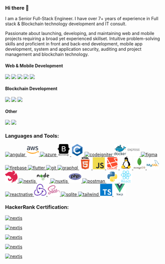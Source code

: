 ### Hi there 👋

I am a Senior Full-Stack Engineer.
I have over 7+ years of experience in Full stack & Blockchain technology development and IT consult.

Passionate about launching, developing, and maintaining web and mobile projects requiring a
broad yet experienced skillset. Intuitive problem-solving skills and proficient in front and
back-end development, mobile app development, system and application security, auditing
and project management and blockchain technology.

#### Web & Mobile Development
![](https://img.shields.io/badge/Framework-React-informational?style=flat&logo=react&logoColor=white&color=3bac3a)
![](https://img.shields.io/badge/Framework-Vue-informational?style=flat&logo=vue.js&logoColor=white&color=3bac3a)
![](https://img.shields.io/badge/Framework-React_Native-informational?style=flat&logo=react&logoColor=white&color=3bac3a)
![](https://img.shields.io/badge/Language-JavaScript-informational?style=flat&logo=javascript&logoColor=white&color=3bac3a)
![](https://img.shields.io/badge/Language-TypeScript-informational?style=flat&logo=typescript&logoColor=white&color=3bac3a)

#### Blockchain Development
![](https://img.shields.io/badge/Network-Ethereum-informational?style=flat&logo=ethereum&logoColor=white&color=3bac3a)
![](https://img.shields.io/badge/Language-Solidity-informational?style=flat&logo=solidity&logoColor=white&color=3bac3a)
![](https://img.shields.io/badge/Token-ERC721-informational?style=flat&logo=erc721&logoColor=white&color=3bac3a)


#### Other
![](https://img.shields.io/badge/CI/CD-Github_Action-informational?style=flat&logo=github&logoColor=white&color=3bac3a)
![](https://img.shields.io/badge/CI/CD-Circle_CI-informational?style=flat&logo=circleci&logoColor=white&color=3bac3a)


<h3 align="left">Languages and Tools:</h3>
<p align="left"> 
  <a href="https://angular.io" target="_blank" rel="noreferrer"> <img src="https://angular.io/assets/images/logos/angular/angular.svg" alt="angular" width="40" height="40"/> </a> 
  <a href="https://aws.amazon.com" target="_blank" rel="noreferrer"> <img src="https://raw.githubusercontent.com/devicons/devicon/master/icons/amazonwebservices/amazonwebservices-original-wordmark.svg" alt="aws" width="40" height="40"/> </a> 
  <a href="https://azure.microsoft.com/en-in/" target="_blank" rel="noreferrer"> <img src="https://www.vectorlogo.zone/logos/microsoft_azure/microsoft_azure-icon.svg" alt="azure" width="40" height="40"/> </a> 
  <a href="https://getbootstrap.com" target="_blank" rel="noreferrer"> <img src="https://raw.githubusercontent.com/devicons/devicon/master/icons/bootstrap/bootstrap-plain-wordmark.svg" alt="bootstrap" width="40" height="40"/> </a> <a href="https://www.cprogramming.com/" target="_blank" rel="noreferrer"> <img src="https://raw.githubusercontent.com/devicons/devicon/master/icons/c/c-original.svg" alt="c" width="40" height="40"/> </a> 
  <a href="https://codeigniter.com" target="_blank" rel="noreferrer"> <img src="https://cdn.worldvectorlogo.com/logos/codeigniter.svg" alt="codeigniter" width="40" height="40"/> </a> 
  <a href="https://www.docker.com/" target="_blank" rel="noreferrer"> <img src="https://raw.githubusercontent.com/devicons/devicon/master/icons/docker/docker-original-wordmark.svg" alt="docker" width="40" height="40"/> </a> 
  <a href="https://expressjs.com" target="_blank" rel="noreferrer"> <img src="https://raw.githubusercontent.com/devicons/devicon/master/icons/express/express-original-wordmark.svg" alt="express" width="40" height="40"/> </a> 
  <a href="https://www.figma.com/" target="_blank" rel="noreferrer"> <img src="https://www.vectorlogo.zone/logos/figma/figma-icon.svg" alt="figma" width="40" height="40"/> </a> 
  <a href="https://firebase.google.com/" target="_blank" rel="noreferrer"> <img src="https://www.vectorlogo.zone/logos/firebase/firebase-icon.svg" alt="firebase" width="40" height="40"/> </a> 
  <a href="https://flutter.dev" target="_blank" rel="noreferrer"> <img src="https://www.vectorlogo.zone/logos/flutterio/flutterio-icon.svg" alt="flutter" width="40" height="40"/> </a> 
  <a href="https://git-scm.com/" target="_blank" rel="noreferrer"> <img src="https://www.vectorlogo.zone/logos/git-scm/git-scm-icon.svg" alt="git" width="40" height="40"/> </a>
  <a href="https://graphql.org" target="_blank" rel="noreferrer"> <img src="https://www.vectorlogo.zone/logos/graphql/graphql-icon.svg" alt="graphql" width="40" height="40"/> </a> 
  <a href="https://www.w3.org/html/" target="_blank" rel="noreferrer"> <img src="https://raw.githubusercontent.com/devicons/devicon/master/icons/html5/html5-original-wordmark.svg" alt="html5" width="40" height="40"/> </a> 
  <a href="https://developer.mozilla.org/en-US/docs/Web/JavaScript" target="_blank" rel="noreferrer"> <img src="https://raw.githubusercontent.com/devicons/devicon/master/icons/javascript/javascript-original.svg" alt="javascript" width="40" height="40"/> </a> 
  <a href="https://laravel.com/" target="_blank" rel="noreferrer"> <img src="https://raw.githubusercontent.com/devicons/devicon/master/icons/laravel/laravel-plain-wordmark.svg" alt="laravel" width="40" height="40"/> 
  </a> <a href="https://www.linux.org/" target="_blank" rel="noreferrer"> <img src="https://raw.githubusercontent.com/devicons/devicon/master/icons/linux/linux-original.svg" alt="linux" width="40" height="40"/> </a> 
  <a href="https://www.mongodb.com/" target="_blank" rel="noreferrer"> <img src="https://raw.githubusercontent.com/devicons/devicon/master/icons/mongodb/mongodb-original-wordmark.svg" alt="mongodb" width="40" height="40"/> </a> 
  <a href="https://www.mysql.com/" target="_blank" rel="noreferrer"> <img src="https://raw.githubusercontent.com/devicons/devicon/master/icons/mysql/mysql-original-wordmark.svg" alt="mysql" width="40" height="40"/> </a> <a href="https://nestjs.com/" target="_blank" rel="noreferrer"> <img src="https://raw.githubusercontent.com/devicons/devicon/master/icons/nestjs/nestjs-plain.svg" alt="nestjs" width="40" height="40"/> </a> 
  <a href="https://nextjs.org/" target="_blank" rel="noreferrer"> <img src="https://cdn.worldvectorlogo.com/logos/nextjs-2.svg" alt="nextjs" width="40" height="40"/> </a>  <a href="https://nodejs.org" target="_blank" rel="noreferrer"> <img src="https://raw.githubusercontent.com/devicons/devicon/master/icons/nodejs/nodejs-original-wordmark.svg" alt="nodejs" width="40" height="40"/> </a> 
  <a href="https://nuxtjs.org/" target="_blank" rel="noreferrer"> <img src="https://www.vectorlogo.zone/logos/nuxtjs/nuxtjs-icon.svg" alt="nuxtjs" width="40" height="40"/> </a>  <a href="https://www.php.net" target="_blank" rel="noreferrer"> <img src="https://raw.githubusercontent.com/devicons/devicon/master/icons/php/php-original.svg" alt="php" width="40" height="40"/> </a>  <a href="https://postman.com" target="_blank" rel="noreferrer"> <img src="https://www.vectorlogo.zone/logos/getpostman/getpostman-icon.svg" alt="postman" width="40" height="40"/> </a> <a href="https://www.python.org" target="_blank" rel="noreferrer"> <img src="https://raw.githubusercontent.com/devicons/devicon/master/icons/python/python-original.svg" alt="python" width="40" height="40"/> </a>  <a href="https://reactjs.org/" target="_blank" rel="noreferrer"> <img src="https://raw.githubusercontent.com/devicons/devicon/master/icons/react/react-original-wordmark.svg" alt="react" width="40" height="40"/> </a> <a href="https://reactnative.dev/" target="_blank" rel="noreferrer"> <img src="https://reactnative.dev/img/header_logo.svg" alt="reactnative" width="40" height="40"/> </a> <a href="https://redux.js.org" target="_blank" rel="noreferrer"> <img src="https://raw.githubusercontent.com/devicons/devicon/master/icons/redux/redux-original.svg" alt="redux" width="40" height="40"/> </a> <a href="https://sass-lang.com" target="_blank" rel="noreferrer"> <img src="https://raw.githubusercontent.com/devicons/devicon/master/icons/sass/sass-original.svg" alt="sass" width="40" height="40"/> </a> <a href="https://www.sqlite.org/" target="_blank" rel="noreferrer"> <img src="https://www.vectorlogo.zone/logos/sqlite/sqlite-icon.svg" alt="sqlite" width="40" height="40"/> </a> <a href="https://tailwindcss.com/" target="_blank" rel="noreferrer"> <img src="https://www.vectorlogo.zone/logos/tailwindcss/tailwindcss-icon.svg" alt="tailwind" width="40" height="40"/> </a>  <a href="https://www.typescriptlang.org/" target="_blank" rel="noreferrer"> <img src="https://raw.githubusercontent.com/devicons/devicon/master/icons/typescript/typescript-original.svg" alt="typescript" width="40" height="40"/> </a> <a href="https://vuejs.org/" target="_blank" rel="noreferrer"> <img src="https://raw.githubusercontent.com/devicons/devicon/master/icons/vuejs/vuejs-original-wordmark.svg" alt="vuejs" width="40" height="40"/> </a> </p>

  <h3 align="left">HackerRank Certification:</h3>
  <p align="left">
<a href="http://email.postmaster.hackerrankmail.com/c/eJxskcGO3CAQRL-GOVrQbcAcfIhk-Tcs3DQ7yPZ4hPFO8vcRjrKaaHOk61FFNaF3xni4ca-sNNZBi_J27zuLLnY0O8utAQtkjY4xgkG2GiDeUg8SWglSKZQS2mZmKyOGaC2RdFaLVj73o2z-KJybu6eFc_aPZfNpbWjfbmt_L-Up8IeAUcD4er3eqEoIGCs8ZQ4pM5V6LlPJnhaBI-2Pwj-LwOGCCm_P1ReeFDqcoNUKoNUCzB_PKQWBw9t44V8Ch66zc9TkyHVuZuqUUSjJc6A5GGlsh1YrICfA_Jty2dWov8p5XqPAgNwF1JKjii1GqwAcRwzKEhAJMGUXONTqhwBd2-vaX_9_AxpG4lxSTOQLH9fAGYezDl5hJ6vFeJZt2jiks17AgeuDKmmqcOxnJr6E74v6oshvT58-Hhd3zzQdS1rXY3oLv-X-KPzJzcrcBP5EZUQrP77-s_Tf_X8HAAD__zINvi0" 
  target="_blank" rel="noreferrer"> <img 
  src="https://ci3.googleusercontent.com/meips/ADKq_NZQYbGbcaH5M23eCHW3sMuGT6t_GKYQdIB9bxEgdLRHh3pBpbxkrQ4rlCvqPDPbX-IaW_Q-wJbDK2xgUIU8LXZFJl0NKsIyWWkt0g=s0-d-e1-ft#https://hr-assets.s3.amazonaws.com/jobs/css_basic.png" alt="nextjs" width="40" height="40"/> </a>
  
  <a href="http://email.postmaster.hackerrankmail.com/c/eJxskc2u2yAQhZ-GLCOY4XfhRaXIr2HBML6xbMcRxjft21e46lWq2yVzPs7hDLkL1ka4cKectDZAUOFy70ZOUmuPzkOijNl4H6wP6DRLl5S5TB1I0FKhkgGUCVeQKB1bjNKrjGyEls9tr2vcK5frPdLMpcTHvMZpudK2XpbuXutT4A8BvYD-9Xq9UY0Q0Dd4KJynwlTbuQ61RJoF9rQ9Kv-sAm8nVHl9LrHyoDDgANooAG0E2D-ew5QF3t7GM_8SePPepdFQoOBDYvLKKpQUOVPKVlrn0RkFFATYf1NOuxb1VzmOc2T8GChScmCitC5aTDoZF5MPoL1syXUTeGvVdwGmtTetv_n_Bgz0xKVO40Sx8n4OdE5IqGIYo20W_VHXYeU8He0C3rg9qJG2Cft2FOJT-L6oL4ri-ozTx-Pk7oWGfZ6WZR_ewi-l2yt_8nVhvmb-RGWFlh9f_1m77_6_AwAA__9uLr1m" 
  target="_blank" rel="noreferrer"> <img 
  src="https://ci3.googleusercontent.com/meips/ADKq_NbrYTlmEOmpoWkI-YeThLJ7QdTfvtncSTSXo9_AKxiVNkvjNceNp2rVK07qp9rUcnecYKhK0fCge4Bxd-h8-V-BTw=s0-d-e1-ft#https://hrcdn.net/hrc_misc/SQL_int_badge.png" alt="nextjs" width="40" height="40"/> </a>

  <a href="http://email.postmaster.hackerrankmail.com/c/eJxskc2u2yAQhZ-GLCN-B1h4USnya1jDML6xbMcRxjft21e46lWq2yVzPs7hDLmLAKgv3CkvwTnlpbrcO0L0I8oIPidnZRgpJhit8qg4MMBl6rTUViodVZBBqSv6kCL4lMM4Zp-8sPK57XXFvXK53pFmLgUf84rTcqVtvSzdvdanMD-E7oXuX6_XG9UIofsGD4XzVJhqO9ehFqRZmJ62R-WfVZjbCVVenwtWHpSJZtDWKa2tExr-eA5TFub2Np75lzC3EHwaHUWKISamoEAZSciZUgYJPhjvlKYoNPybctq1qL_KcZyjzC4jaGmSBgsWo0KViUCSpWTSKDTUTZhbq74L7Vp71_q7_2_A6Z641GmcCCvv58CCsaQNpmRTs-iPug4r5-loF8yN24MaCU3Yt6MQn8L3RX1RhOsTp4_Hyd0LDfs8Lcs-vIVfSrdX_uTrwnzN_GkUCCs_vv6zdt_9fwcAAP__gr-_hw" 
  target="_blank" rel="noreferrer"> <img 
  src="https://ci3.googleusercontent.com/meips/ADKq_NZQYbGbcaH5M23eCHW3sMuGT6t_GKYQdIB9bxEgdLRHh3pBpbxkrQ4rlCvqPDPbX-IaW_Q-wJbDK2xgUIU8LXZFJl0NKsIyWWkt0g=s0-d-e1-ft#https://hr-assets.s3.amazonaws.com/jobs/css_basic.png" alt="nextjs" width="40" height="40"/> </a>

  <a href="http://email.postmaster.hackerrankmail.com/c/eJxskcGO3CAQRL-GOVrQbcAcfIhk-Tcs3DQ7yPZ4hPFO8vcRjrKaaHOk61FFNaF3xni4ca-sNNZBi_J27zuLLnY0O8utAQtkjY4xgkG2GiDeUg8SWglSKZQS2mZmKyOGaC2RdFaLVj73o2z-KJybu6eFc_aPZfNpbWjfbmt_L-Up8IeAUcD4er3eqEoIGCs8ZQ4pM5V6LlPJnhaBI-2Pwj-LwOGCCm_P1ReeFDqcoNUKoNUCzB_PKQWBw9t44V8Ch66zc9TkyHVuZuqUUSjJc6A5GGlsh1YrICfA_Jty2dWov8p5XqPAgNwF1JKjii1GqwAcRwzKEhAJMGUXONTqhwBd2-vaX_9_AxpG4lxSTOQLH9fAGYezDl5hJ6vFeJZt2jiks17AgeuDKmmqcOxnJr6E74v6oshvT58-Hhd3zzQdS1rXY3oLv-X-KPzJzcrcBP5EZUQrP77-s_Tf_X8HAAD__zINvi0" 
  target="_blank" rel="noreferrer"> <img 
  src="https://ci3.googleusercontent.com/meips/ADKq_NYKCqjCmEmzjpoXIwvnYnkQpCwPvzfDX_SJ8uEhcZxYCASgV1DeEmeNul6ZLT67GPZ5EIWtLKncp8HM9rrdLxoykw=s0-d-e1-ft#https://hrcdn.net/hrc_misc/SQL_adv_badge.png" alt="nextjs" width="40" height="40"/> </a>

  <a href="http://email.postmaster.hackerrankmail.com/c/eJxskcGO3CAQRL-GOVrQbcAcfIhk-Tcs3DQ7yPZ4hPFO8vcRjrKaaHOk61FFNaF3xni4ca-sNNZBi_J27zuLLnY0O8utAQtkjY4xgkG2GiDeUg8SWglSKZQS2mZmKyOGaC2RdFaLVj73o2z-KJybu6eFc_aPZfNpbWjfbmt_L-Up8IeAUcD4er3eqEoIGCs8ZQ4pM5V6LlPJnhaBI-2Pwj-LwOGCCm_P1ReeFDqcoNUKoNUCzB_PKQWBw9t44V8Ch66zc9TkyHVuZuqUUSjJc6A5GGlsh1YrICfA_Jty2dWov8p5XqPAgNwF1JKjii1GqwAcRwzKEhAJMGUXONTqhwBd2-vaX_9_AxpG4lxSTOQLH9fAGYezDl5hJ6vFeJZt2jiks17AgeuDKmmqcOxnJr6E74v6oshvT58-Hhd3zzQdS1rXY3oLv-X-KPzJzcrcBP5EZUQrP77-s_Tf_X8HAAD__zINvi0" 
  target="_blank" rel="noreferrer"> <img 
  src="https://ci3.googleusercontent.com/meips/ADKq_NZQYbGbcaH5M23eCHW3sMuGT6t_GKYQdIB9bxEgdLRHh3pBpbxkrQ4rlCvqPDPbX-IaW_Q-wJbDK2xgUIU8LXZFJl0NKsIyWWkt0g=s0-d-e1-ft#https://hr-assets.s3.amazonaws.com/jobs/css_basic.png" alt="nextjs" width="40" height="40"/> </a>

  </p>

  
